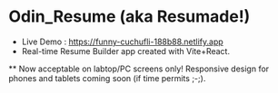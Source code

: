 # Odin_Resume (aka Resumade!)


- Live Demo : https://funny-cuchufli-188b88.netlify.app
- Real-time Resume Builder app created with Vite+React.


** Now acceptable on labtop/PC screens only! Responsive design for phones and tablets coming soon (if time permits ;-;).
